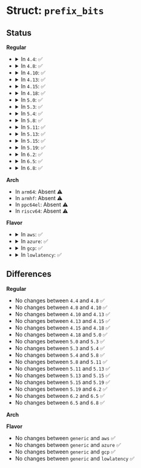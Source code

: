 # Struct: <code>prefix_bits</code>

## Status
<b>Regular</b>
<ul>
<li>
<details>
<summary>In <code>4.4</code>: ✅</summary>

```c
struct prefix_bits {
    unsigned int shorted;
    unsigned int enlarged;
    unsigned int rexr;
    unsigned int rex;
};
```
</details>
</li>
<li>
<details>
<summary>In <code>4.8</code>: ✅</summary>

```c
struct prefix_bits {
    unsigned int shorted;
    unsigned int enlarged;
    unsigned int rexr;
    unsigned int rex;
};
```
</details>
</li>
<li>
<details>
<summary>In <code>4.10</code>: ✅</summary>

```c
struct prefix_bits {
    unsigned int shorted;
    unsigned int enlarged;
    unsigned int rexr;
    unsigned int rex;
};
```
</details>
</li>
<li>
<details>
<summary>In <code>4.13</code>: ✅</summary>

```c
struct prefix_bits {
    unsigned int shorted;
    unsigned int enlarged;
    unsigned int rexr;
    unsigned int rex;
};
```
</details>
</li>
<li>
<details>
<summary>In <code>4.15</code>: ✅</summary>

```c
struct prefix_bits {
    unsigned int shorted;
    unsigned int enlarged;
    unsigned int rexr;
    unsigned int rex;
};
```
</details>
</li>
<li>
<details>
<summary>In <code>4.18</code>: ✅</summary>

```c
struct prefix_bits {
    unsigned int shorted;
    unsigned int enlarged;
    unsigned int rexr;
    unsigned int rex;
};
```
</details>
</li>
<li>
<details>
<summary>In <code>5.0</code>: ✅</summary>

```c
struct prefix_bits {
    unsigned int shorted;
    unsigned int enlarged;
    unsigned int rexr;
    unsigned int rex;
};
```
</details>
</li>
<li>
<details>
<summary>In <code>5.3</code>: ✅</summary>

```c
struct prefix_bits {
    unsigned int shorted;
    unsigned int enlarged;
    unsigned int rexr;
    unsigned int rex;
};
```
</details>
</li>
<li>
<details>
<summary>In <code>5.4</code>: ✅</summary>

```c
struct prefix_bits {
    unsigned int shorted;
    unsigned int enlarged;
    unsigned int rexr;
    unsigned int rex;
};
```
</details>
</li>
<li>
<details>
<summary>In <code>5.8</code>: ✅</summary>

```c
struct prefix_bits {
    unsigned int shorted;
    unsigned int enlarged;
    unsigned int rexr;
    unsigned int rex;
};
```
</details>
</li>
<li>
<details>
<summary>In <code>5.11</code>: ✅</summary>

```c
struct prefix_bits {
    unsigned int shorted;
    unsigned int enlarged;
    unsigned int rexr;
    unsigned int rex;
};
```
</details>
</li>
<li>
<details>
<summary>In <code>5.13</code>: ✅</summary>

```c
struct prefix_bits {
    unsigned int shorted;
    unsigned int enlarged;
    unsigned int rexr;
    unsigned int rex;
};
```
</details>
</li>
<li>
<details>
<summary>In <code>5.15</code>: ✅</summary>

```c
struct prefix_bits {
    unsigned int shorted;
    unsigned int enlarged;
    unsigned int rexr;
    unsigned int rex;
};
```
</details>
</li>
<li>
<details>
<summary>In <code>5.19</code>: ✅</summary>

```c
struct prefix_bits {
    unsigned int shorted;
    unsigned int enlarged;
    unsigned int rexr;
    unsigned int rex;
};
```
</details>
</li>
<li>
<details>
<summary>In <code>6.2</code>: ✅</summary>

```c
struct prefix_bits {
    unsigned int shorted;
    unsigned int enlarged;
    unsigned int rexr;
    unsigned int rex;
};
```
</details>
</li>
<li>
<details>
<summary>In <code>6.5</code>: ✅</summary>

```c
struct prefix_bits {
    unsigned int shorted;
    unsigned int enlarged;
    unsigned int rexr;
    unsigned int rex;
};
```
</details>
</li>
<li>
<details>
<summary>In <code>6.8</code>: ✅</summary>

```c
struct prefix_bits {
    unsigned int shorted;
    unsigned int enlarged;
    unsigned int rexr;
    unsigned int rex;
};
```
</details>
</li>
</ul>
<b>Arch</b>
<ul>
<li>
In <code>arm64</code>: Absent ⚠️
</li>
<li>
In <code>armhf</code>: Absent ⚠️
</li>
<li>
In <code>ppc64el</code>: Absent ⚠️
</li>
<li>
In <code>riscv64</code>: Absent ⚠️
</li>
</ul>
<b>Flavor</b>
<ul>
<li>
<details>
<summary>In <code>aws</code>: ✅</summary>

```c
struct prefix_bits {
    unsigned int shorted;
    unsigned int enlarged;
    unsigned int rexr;
    unsigned int rex;
};
```
</details>
</li>
<li>
<details>
<summary>In <code>azure</code>: ✅</summary>

```c
struct prefix_bits {
    unsigned int shorted;
    unsigned int enlarged;
    unsigned int rexr;
    unsigned int rex;
};
```
</details>
</li>
<li>
<details>
<summary>In <code>gcp</code>: ✅</summary>

```c
struct prefix_bits {
    unsigned int shorted;
    unsigned int enlarged;
    unsigned int rexr;
    unsigned int rex;
};
```
</details>
</li>
<li>
<details>
<summary>In <code>lowlatency</code>: ✅</summary>

```c
struct prefix_bits {
    unsigned int shorted;
    unsigned int enlarged;
    unsigned int rexr;
    unsigned int rex;
};
```
</details>
</li>
</ul>

## Differences
<b>Regular</b>
<ul>
<li>
No changes between <code>4.4</code> and <code>4.8</code> ✅
</li>
<li>
No changes between <code>4.8</code> and <code>4.10</code> ✅
</li>
<li>
No changes between <code>4.10</code> and <code>4.13</code> ✅
</li>
<li>
No changes between <code>4.13</code> and <code>4.15</code> ✅
</li>
<li>
No changes between <code>4.15</code> and <code>4.18</code> ✅
</li>
<li>
No changes between <code>4.18</code> and <code>5.0</code> ✅
</li>
<li>
No changes between <code>5.0</code> and <code>5.3</code> ✅
</li>
<li>
No changes between <code>5.3</code> and <code>5.4</code> ✅
</li>
<li>
No changes between <code>5.4</code> and <code>5.8</code> ✅
</li>
<li>
No changes between <code>5.8</code> and <code>5.11</code> ✅
</li>
<li>
No changes between <code>5.11</code> and <code>5.13</code> ✅
</li>
<li>
No changes between <code>5.13</code> and <code>5.15</code> ✅
</li>
<li>
No changes between <code>5.15</code> and <code>5.19</code> ✅
</li>
<li>
No changes between <code>5.19</code> and <code>6.2</code> ✅
</li>
<li>
No changes between <code>6.2</code> and <code>6.5</code> ✅
</li>
<li>
No changes between <code>6.5</code> and <code>6.8</code> ✅
</li>
</ul>
<b>Arch</b>
<ul>
</ul>
<b>Flavor</b>
<ul>
<li>
No changes between <code>generic</code> and <code>aws</code> ✅
</li>
<li>
No changes between <code>generic</code> and <code>azure</code> ✅
</li>
<li>
No changes between <code>generic</code> and <code>gcp</code> ✅
</li>
<li>
No changes between <code>generic</code> and <code>lowlatency</code> ✅
</li>
</ul>
